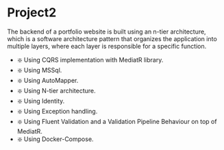 # Project2
The backend of a portfolio website is built using an n-tier architecture, which is a software architecture pattern that organizes the application into multiple layers, where each layer is responsible for a specific function.
- ❇️ Using CQRS implementation with MediatR library.
- ❇️ Using MSSql.
- ❇️ Using AutoMapper.
- ❇️ Using N-tier architecture.
- ❇️ Using Identity.
- ❇️ Using Exception handling.
- ❇️ Using Fluent Validation and a Validation Pipeline Behaviour on top of MediatR.
- ❇️ Using Docker-Compose.
